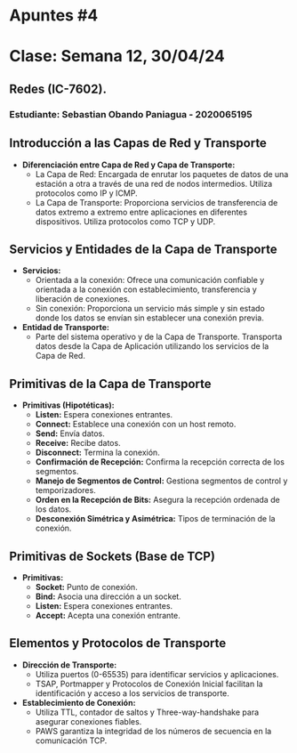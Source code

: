 # Apuntes #4

# Clase: Semana 12, 30/04/24

## Redes (IC-7602).

### Estudiante: Sebastian Obando Paniagua - 2020065195

## Introducción a las Capas de Red y Transporte

- **Diferenciación entre Capa de Red y Capa de Transporte:**
  - La Capa de Red: Encargada de enrutar los paquetes de datos de una estación a otra a través de una red de nodos intermedios. Utiliza protocolos como IP y ICMP.
  - La Capa de Transporte: Proporciona servicios de transferencia de datos extremo a extremo entre aplicaciones en diferentes dispositivos. Utiliza protocolos como TCP y UDP.

## Servicios y Entidades de la Capa de Transporte

- **Servicios:**
  - Orientada a la conexión: Ofrece una comunicación confiable y orientada a la conexión con establecimiento, transferencia y liberación de conexiones.
  - Sin conexión: Proporciona un servicio más simple y sin estado donde los datos se envían sin establecer una conexión previa.
- **Entidad de Transporte:**
  - Parte del sistema operativo y de la Capa de Transporte. Transporta datos desde la Capa de Aplicación utilizando los servicios de la Capa de Red.

## Primitivas de la Capa de Transporte

- **Primitivas (Hipotéticas):**
  - **Listen:** Espera conexiones entrantes.
  - **Connect:** Establece una conexión con un host remoto.
  - **Send:** Envía datos.
  - **Receive:** Recibe datos.
  - **Disconnect:** Termina la conexión.
  - **Confirmación de Recepción:** Confirma la recepción correcta de los segmentos.
  - **Manejo de Segmentos de Control:** Gestiona segmentos de control y temporizadores.
  - **Orden en la Recepción de Bits:** Asegura la recepción ordenada de los datos.
  - **Desconexión Simétrica y Asimétrica:** Tipos de terminación de la conexión.

## Primitivas de Sockets (Base de TCP)

- **Primitivas:**
  - **Socket:** Punto de conexión.
  - **Bind:** Asocia una dirección a un socket.
  - **Listen:** Espera conexiones entrantes.
  - **Accept:** Acepta una conexión entrante.

## Elementos y Protocolos de Transporte

- **Dirección de Transporte:**
  - Utiliza puertos (0-65535) para identificar servicios y aplicaciones.
  - TSAP, Portmapper y Protocolos de Conexión Inicial facilitan la identificación y acceso a los servicios de transporte.
- **Establecimiento de Conexión:**
  - Utiliza TTL, contador de saltos y Three-way-handshake para asegurar conexiones fiables.
  - PAWS garantiza la integridad de los números de secuencia en la comunicación TCP.
